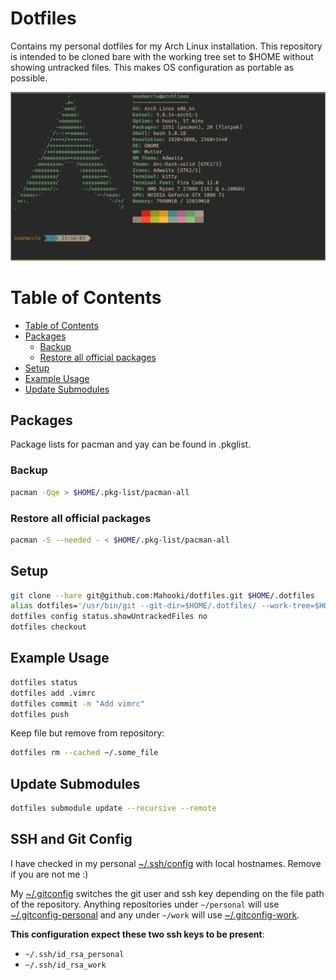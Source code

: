 # Dotfiles

Contains my personal dotfiles for my Arch Linux installation. This repository is intended to be cloned bare with the working tree set to $HOME without showing untracked files. This makes OS configuration as portable as possible.

![Gruvbox Neofetch](Pictures/README/Neofetch.png)

# Table of Contents

- [Table of Contents](#table-of-contents)
- [Packages](#packages)
  - [Backup](#backup)
  - [Restore all official packages](#restore-all-official-packages)
- [Setup](#setup)
- [Example Usage](#example-usage)
- [Update Submodules](#update-submodules)

## Packages


Package lists for pacman and yay can be found in .pkglist.

### Backup

```bash
pacman -Qqe > $HOME/.pkg-list/pacman-all
```

### Restore all official packages

```bash
pacman -S --needed - < $HOME/.pkg-list/pacman-all
```

## Setup

```bash
git clone --bare git@github.com:Mahooki/dotfiles.git $HOME/.dotfiles
alias dotfiles='/usr/bin/git --git-dir=$HOME/.dotfiles/ --work-tree=$HOME'
dotfiles config status.showUntrackedFiles no
dotfiles checkout
```

## Example Usage

```bash
dotfiles status
dotfiles add .vimrc
dotfiles commit -m "Add vimrc"
dotfiles push
```

Keep file but remove from repository:

```bash
dotfiles rm --cached ~/.some_file
```

## Update Submodules

```bash
dotfiles submodule update --recursive --remote
```

## SSH and Git Config

I have checked in my personal [~/.ssh/config](.ssh/config) with local hostnames. Remove if you are not me :)

My [~/.gitconfig](.gitconfig) switches the git user and ssh key depending on the file path of the repository.
Anything repositories under `~/personal` will use [~/.gitconfig-personal](.gitconfig-personal) and any under `~/work`
will use [~/.gitconfig-work](.gitconfig-work).

__This configuration expect these two ssh keys to be present__:
- `~/.ssh/id_rsa_personal`
- `~/.ssh/id_rsa_work`
